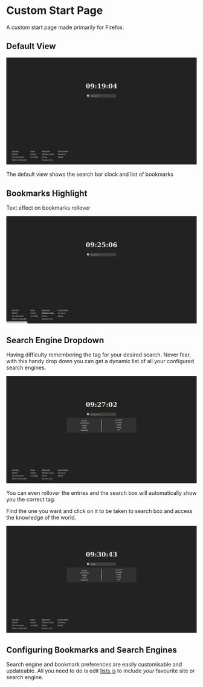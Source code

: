 # Custom Start Page

A custom start page made primarily for Firefox.

## Default View
![Screenshot1](/scripts/startpage/public/img/screenshots/2016-03-31-091905_1920x1080_scrot.png?raw=true "Default view")

The default view shows the search bar clock and list of bookmarks

## Bookmarks Highlight

Text effect on bookmarks rollover

![Screenshot1](/scripts/startpage/public/img/screenshots/2016-03-31-092507_1920x1080_scrot.png?raw=true "Bookmarks highlight")

## Search Engine Dropdown

Having difficulty remembering the tag for your desired search. Never fear, with
this handy drop down you can get a dynamic list of all your configured search
engines.

![Screenshot1](/scripts/startpage/public/img/screenshots/2016-03-31-092703_1920x1080_scrot.png?raw=true "Search Engines DropDown")

You can even rollover the entries and the search box will automatically show you
the correct tag.

Find the one you want and click on it to be taken to search box
and access the knowledge of the world.

![Screenshot1](/scripts/startpage/public/img/screenshots/2016-03-31-093044_1920x1080_scrot.png?raw=true "Search Engines DropDown")

## Configuring Bookmarks and Search Engines

Search engine and bookmark preferences are easily customisable and updateable.
All you need to do is edit [lists.js](https://github.com/siidney/dotfiles/blob/master/scripts/startpage/public/js/lists.js) to include *your* favourite site or search engine.
